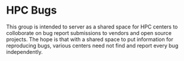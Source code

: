# HPC Bugs

This group is intended to server as a shared space for HPC centers to colloborate on bug report submissions to vendors and open source projects.
The hope is that with a shared space to put information for reproducing bugs, various centers need not find and report every bug independently.
